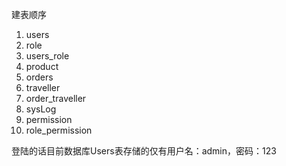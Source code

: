 建表顺序
1. users
2. role
3. users_role
4. product
5. orders
6. traveller
7. order_traveller
8. sysLog
9. permission
10. role_permission



登陆的话目前数据库Users表存储的仅有用户名：admin，密码：123
